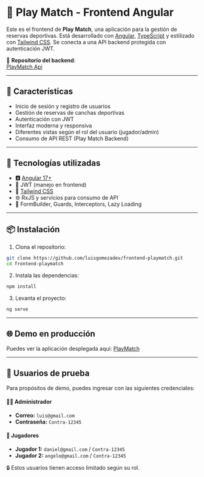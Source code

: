 # 🏐 Play Match - Frontend Angular

Este es el frontend de **Play Match**, una aplicación para la gestión de reservas deportivas. Está desarrollado con [Angular](https://angular.io/), [TypeScript](https://www.typescriptlang.org/) y estilizado con [Tailwind CSS](https://tailwindcss.com/). Se conecta a una API backend protegida con autenticación JWT.

🔗 **Repositorio del backend**:  
[PlayMatch Api](https://github.com/luisgomezadev/backend-playmatch)

---

## 🎯 Características

- Inicio de sesión y registro de usuarios
- Gestión de reservas de canchas deportivas
- Autenticación con JWT
- Interfaz moderna y responsiva
- Diferentes vistas según el rol del usuario (jugador/admin)
- Consumo de API REST (Play Match Backend)

---

## 🚀 Tecnologías utilizadas

- 🅰️ [Angular 17+](https://angular.io/)
- 🔐 JWT (manejo en frontend)
- 🎨 [Tailwind CSS](https://tailwindcss.com/)
- ⚙️ RxJS y servicios para consumo de API
- 🧩 FormBuilder, Guards, Interceptors, Lazy Loading

---

## 📦 Instalación

1. Clona el repositorio:

```bash
git clone https://github.com/luisgomezadev/frontend-playmatch.git
cd frontend-playmatch
```

2. Instala las dependencias:

```bash
npm install
```

3. Levanta el proyecto:

```bash
ng serve
```

---

## 🌐 Demo en producción

Puedes ver la aplicación desplegada aquí: [PlayMatch](https://playmatch-lgsoftworks.vercel.app)

---

## 🧪 Usuarios de prueba

Para propósitos de demo, puedes ingresar con las siguientes credenciales:

#### 👨‍💼 Administrador
- **Correo:** `luis@gmail.com`
- **Contraseña:** `Contra-12345`

#### 👤 Jugadores
- **Jugador 1:** `daniel@gmail.com` / `Contra-12345`
- **Jugador 2:** `angelo@gmail.com` / `Contra-12345`

🔒 Estos usuarios tienen acceso limitado según su rol.
